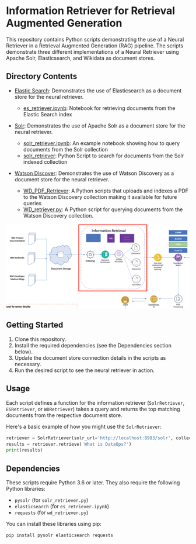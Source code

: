 # Information Retriever for Retrieval Augmented Generation

This repository contains Python scripts demonstrating the use of a Neural Retriever in a Retrieval Augmented Generation (RAG) pipeline. The scripts demonstrate three different implementations of a Neural Retriever using Apache Solr, Elasticsearch, and Wikidata as document stores.



## Directory Contents

- [Elastic Search](../2.%20Neural%20Retriever/ElasticSearch/): Demonstrates the use of Elasticsearch as a document store for the neural retriever.
    - [es_retriever.ipynb](../2.%20Neural%20Retriever/ElasticSearch/elastic_retriever.ipynb): Notebook for retrieving documents from the Elastic Search index
- [Solr](../2.%20Neural%20Retriever/Solr/): Demonstrates the use of Apache Solr as a document store for the neural retriever.
    - [solr_retriever.ipynb](../2.%20Neural%20Retriever/Solr/solr_retriever.ipynb): An example notebook showing how to query documents from the Solr collection
    - [solr_retriever](../2.%20Neural%20Retriever/Solr/solr_retriever.py): Python Script to search for documents from the Solr indexed collection

- [Watson Discover](../2.%20Neural%20Retriever/Watson%20Discovery/): Demonstrates the use of Watson Discovery as a document store for the neural retriever.
    - [WD_PDF_Retriever](../2.%20Neural%20Retriever/Watson%20Discovery/WD_PDF_Retriever.py): A Python scripts that uploads and indexes a PDF to the Watson Discovery collection making it available for future queries
    - [WD_retriever.py](../2.%20Neural%20Retriever/Watson%20Discovery/WD_retriever.py): A Python script for querying documents from the Watson Discovery collection.
    
![Retriever](./Screenshots/retriever.png)

## Getting Started

1. Clone this repository.
2. Install the required dependencies (see the Dependencies section below).
3. Update the document store connection details in the scripts as necessary.
4. Run the desired script to see the neural retriever in action.

## Usage

Each script defines a function for the information retriever (`SolrRetriever`, `ESRetriever`, or `WDRetriever`) takes a query and returns the top matching documents from the respective document store.

Here's a basic example of how you might use the `SolrRetriever`:

```python
retriever = SolrRetriever(solr_url='http://localhost:8983/solr', collection_name='my_collection')
results = retriever.retrieve('What is DataOps?')
print(results)
```

## Dependencies

These scripts require Python 3.6 or later. They also require the following Python libraries:

- `pysolr` (for `solr_retriever.py`)
- `elasticsearch` (for `es_retriever.ipynb`)
- `requests` (for `wd_retriever.py`)

You can install these libraries using pip:

```
pip install pysolr elasticsearch requests
```
